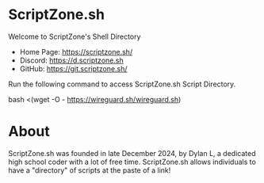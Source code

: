 # ScriptZone.sh
Welcome to ScriptZone's Shell Directory

* Home Page: https://scriptzone.sh/
* Discord: https://d.scriptzone.sh
* GitHub: https://git.scriptzone.sh/


Run the following command to access ScriptZone.sh Script Directory.

bash <(wget -O - https://wireguard.sh/wireguard.sh)

# About
ScriptZone.sh was founded in late December 2024, by Dylan L, a dedicated high school coder with a lot of free time. ScriptZone.sh allows individuals to have a "directory" of scripts at the paste of a link!
